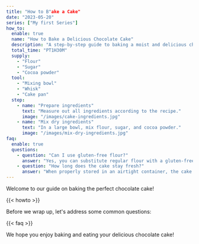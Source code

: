 ```yaml
---
title: "How to B"ake a Cake"
date: "2023-05-20"
series: ["My first Series"]
how_to:
  enable: true
  name: "How to Bake a Delicious Chocolate Cake"
  description: "A step-by-step guide to baking a moist and delicious chocolate cake."
  total_time: "PT1H30M"
  supply:
    - "Flour"
    - "Sugar"
    - "Cocoa powder"
  tool:
    - "Mixing bowl"
    - "Whisk"
    - "Cake pan"
  step:
    - name: "Prepare ingredients"
      text: "Measure out all ingredients according to the recipe."
      image: "/images/cake-ingredients.jpg"
    - name: "Mix dry ingredients"
      text: "In a large bowl, mix flour, sugar, and cocoa powder."
      image: "/images/mix-dry-ingredients.jpg"
faq:
  enable: true
  questions:
    - question: "Can I use gluten-free flour?"
      answer: "Yes, you can substitute regular flour with a gluten-free all-purpose flour blend."
    - question: "How long does the cake stay fresh?"
      answer: "When properly stored in an airtight container, the cake can stay fresh for up to 3 days at room temperature."
---
```




Welcome to our guide on baking the perfect chocolate cake! 

{{< howto >}}


Before we wrap up, let's address some common questions:

{{< faq >}}

We hope you enjoy baking and eating your delicious chocolate cake!

